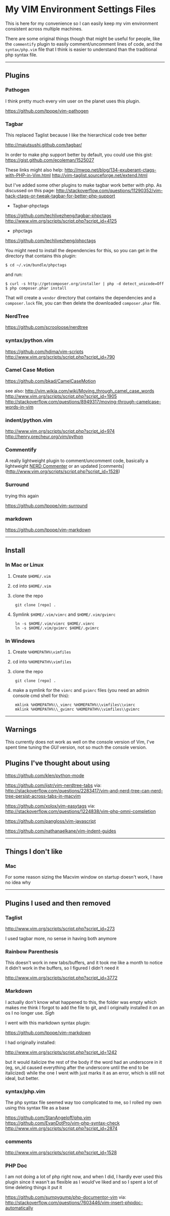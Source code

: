 # My VIM Environment Settings Files

This is here for my convenience so I can easily keep my vim environment consistent across multiple machines.

There are some original things though that might be useful for people, like the `commentify` plugin
to easily comment/uncomment lines of code, and the `syntax/php.vim` file that I think is easier to understand
than the traditional php syntax file.

-------------------------------------------------------------------------------

## Plugins

### Pathogen

I think pretty much every vim user on the planet uses this plugin.

https://github.com/tpope/vim-pathogen

### Tagbar

This replaced Taglist because I like the hierarchical code tree better

http://majutsushi.github.com/tagbar/

In order to make php support better by default, you could use this gist:
https://gist.github.com/ecoleman/1525027

These links might also help:
http://mwop.net/blog/134-exuberant-ctags-with-PHP-in-Vim.html
http://vim-taglist.sourceforge.net/extend.html

but I've added some other plugins to make tagbar work better with php. As discussed on this page:
http://stackoverflow.com/questions/11290352/vim-hack-ctags-or-tweak-tagbar-for-better-php-support

- Tagbar-phpctags

https://github.com/techlivezheng/tagbar-phpctags
http://www.vim.org/scripts/script.php?script_id=4125

- phpctags

https://github.com/techlivezheng/phpctags

You might need to install the dependencies for this, so you can get in the directory that contains this plugin:

    $ cd ~/.vim/bundle/phpctags

and run:

    $ curl -s http://getcomposer.org/installer | php -d detect_unicode=Off
    $ php composer.phar install

That will create a `vendor` directory that contains the dependencies and a `composer.lock` file, you can then delete the downloaded `composer.phar` file.

### NerdTree

https://github.com/scrooloose/nerdtree

### syntax/python.vim

https://github.com/hdima/vim-scripts
http://www.vim.org/scripts/script.php?script_id=790

### Camel Case Motion

https://github.com/bkad/CamelCaseMotion

see also:
http://vim.wikia.com/wiki/Moving_through_camel_case_words
http://www.vim.org/scripts/script.php?script_id=1905
http://stackoverflow.com/questions/8949317/moving-through-camelcase-words-in-vim

### indent/python.vim

http://www.vim.org/scripts/script.php?script_id=974
http://henry.precheur.org/vim/python

### Commentify

A really lightweight plugin to comment/uncomment code, basically a lightweight
[NERD Commenter](https://github.com/scrooloose/nerdcommenter) or an updated
[comments] (http://www.vim.org/scripts/script.php?script_id=1528)

### Surround

trying this again

https://github.com/tpope/vim-surround

### markdown

https://github.com/tpope/vim-markdown

-------------------------------------------------------------------------------

## Install

### In Mac or Linux

1. Create `$HOME/.vim`

2. cd into `$HOME/.vim`

3. clone the repo

        git clone [repo] .

4. Symlink `$HOME/.vim/vimrc` and `$HOME/.vim/gvimrc`

        ln -s $HOME/.vim/vimrc $HOME/.vimrc
        ln -s $HOME/.vim/gvimrc $HOME/.gvimrc

### In Windows 

1. Create `%HOMEPATH%\vimfiles`

2. cd into `%HOMEPATH%\vimfiles`

3. clone the repo

        git clone [repo] .

4. make a symlink for the `vimrc` and `gvimrc` files (you need an admin console cmd shell for this):

        mklink %HOMEPATH%\\_vimrc %HOMEPATH%\\vimfiles\\vimrc
        mklink %HOMEPATH%\\_gvimrc %HOMEPATH%\\vimfiles\\gvimrc


-------------------------------------------------------------------------------

## Warnings

This currently does not work as well on the console version of Vim, I've spent time tuning the *GUI* version,
not so much the console version.

## Plugins I've thought about using

https://github.com/klen/python-mode

https://github.com/jistr/vim-nerdtree-tabs
via: http://stackoverflow.com/questions/2283417/vim-and-nerd-tree-can-nerd-tree-persist-across-tabs-in-macvim

https://github.com/xolox/vim-easytags
via: http://stackoverflow.com/questions/1224838/vim-php-omni-completion

https://github.com/pangloss/vim-javascript

https://github.com/nathanaelkane/vim-indent-guides


-------------------------------------------------------------------------------

## Things I don't like

### Mac

For some reason sizing the Macvim window on startup doesn't work, I have no idea why

-------------------------------------------------------------------------------

## Plugins I used and then removed

### Taglist

http://www.vim.org/scripts/script.php?script_id=273

I used tagbar more, no sense in having both anymore

### Rainbow Parenthesis

This doesn't work in new tabs/buffers, and it took me like a month to notice it
didn't work in the buffers, so I figured I didn't need it

http://www.vim.org/scripts/script.php?script_id=3772

### Markdown

I actually don't know what happened to this, the folder was empty which makes me
think I forgot to add the file to git, and I originally installed it on an os I no longer
use. *Sigh*

I went with this markdown syntax plugin:

https://github.com/tpope/vim-markdown

I had originally installed:

http://www.vim.org/scripts/script.php?script_id=1242

but it would italicize the rest of the body if the word had an underscore in it (eg, sn_id caused 
everything after the underscore until the end to be italicized) while the one I went with
just marks it as an error, which is still not ideal, but better.

### syntax/php.vim

The php syntax file seemed way too complicated to me, so I rolled my own using this syntax
file as a base

https://github.com/StanAngeloff/php.vim
https://github.com/EvanDotPro/vim-php-syntax-check
http://www.vim.org/scripts/script.php?script_id=2874

### comments

http://www.vim.org/scripts/script.php?script_id=1528

### PHP Doc

I am not doing a lot of php right now, and when I did, I hardly ever used this plugin since it wasn't as flexible as I would've liked and so I spent a lot of time deleting things it put it

https://github.com/sumpygump/php-documentor-vim
via: http://stackoverflow.com/questions/7603446/vim-insert-phpdoc-automatically


